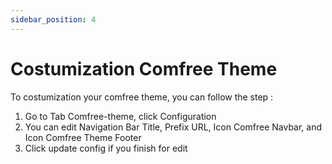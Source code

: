 ```yaml
---
sidebar_position: 4
---
```


# Costumization Comfree Theme

To costumization your comfree theme, you can follow the step :

1. Go to Tab Comfree-theme, click Configuration
2. You can edit Navigation Bar Title, Prefix URL, Icon Comfree  Navbar, and Icon Comfree Theme Footer 
3. Click update config if you finish for edit


